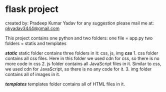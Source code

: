 # flask project
created by: Pradeep Kumar Yadav
for any suggestion please mail me at: pkyadav3444@gmail.com

This project contains one python and two folders: 
  one file = app.py
  two folders = statis and templates
  
  
  
  
  *****static*****
  static folder contains three folders in it: css, js, img
    *****css*****
    1. css folder contains all css files. Here in this folder we used cdn for css, so there is no more code in css
    2. js folder contains all JavaScript files in it. Similar to css, we used cdn for JavaScript, so there is no any code for it.
    3. img folder contains all of images in it.
    
    
    
  *****templates*****
  templates folder contains all of HTML files in it.
